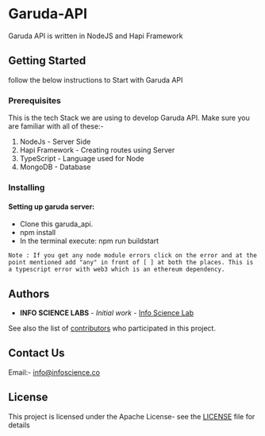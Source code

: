 # Garuda-API
Garuda API is written in NodeJS and Hapi Framework

## Getting Started

follow the below instructions to Start with Garuda API

### Prerequisites
This is the tech Stack we are using to develop Garuda API. Make sure you are familiar with all of these:-
1. NodeJs - Server Side
2. Hapi Framework - Creating routes using Server
3. TypeScript - Language used for Node
4. MongoDB - Database



### Installing
#### Setting up garuda server:
* Clone this  garuda_api.
* npm install
* In the terminal execute: npm run buildstart

```
Note : If you get any node module errors click on the error and at the point mentioned add "any" in front of [ ] at both the places. This is a typescript error with web3 which is an ethereum dependency.
```


## Authors

* **INFO SCIENCE LABS** - *Initial work* - [Info Science Lab](https://github.com/Infosciencelabsdev)

See also the list of [contributors](https://github.com/Infosciencelabsdev/Garuda/graphs/contributors) who participated in this project.

## Contact Us
  Email:- info@infoscience.co
## License
This project is licensed under the Apache License- see the [LICENSE](https://github.com/Infosciencelabsdev/Garuda-API/blob/add-license-1/LICENSE) file for details



